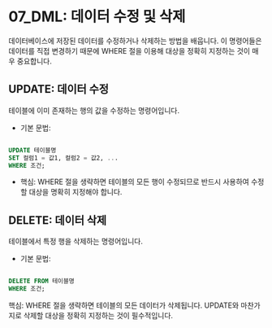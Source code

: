 # 07_DML: 데이터 수정 및 삭제
데이터베이스에 저장된 데이터를 수정하거나 삭제하는 방법을 배웁니다. 이 명령어들은 데이터를 직접 변경하기 때문에 WHERE 절을 이용해 대상을 정확히 지정하는 것이 매우 중요합니다.

## UPDATE: 데이터 수정

테이블에 이미 존재하는 행의 값을 수정하는 명령어입니다.

* 기본 문법:

```SQL

UPDATE 테이블명
SET 컬럼1 = 값1, 컬럼2 = 값2, ...
WHERE 조건;
```

* 핵심: WHERE 절을 생략하면 테이블의 모든 행이 수정되므로 반드시 사용하여 수정할 대상을 명확히 지정해야 합니다.

## DELETE: 데이터 삭제

테이블에서 특정 행을 삭제하는 명령어입니다.

* 기본 문법:

```SQL

DELETE FROM 테이블명
WHERE 조건;
```

핵심: WHERE 절을 생략하면 테이블의 모든 데이터가 삭제됩니다. UPDATE와 마찬가지로 삭제할 대상을 정확히 지정하는 것이 필수적입니다.